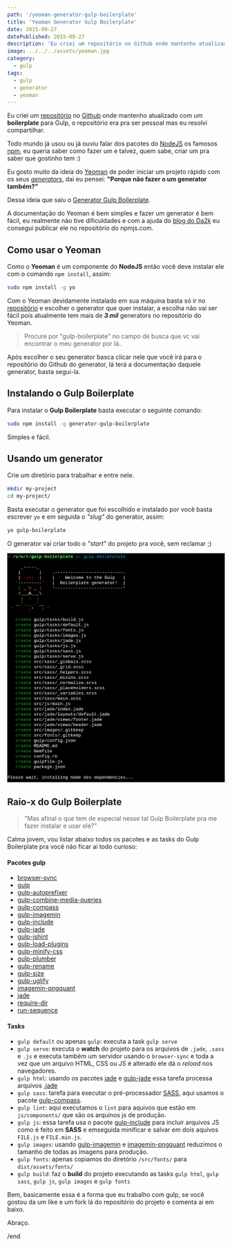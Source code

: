 ```yaml
---
path: '/yeoman-generator-gulp-boilerplate'
title: 'Yeoman Generator Gulp Boilerplate'
date: 2015-09-27
datePublished: 2015-09-27
description: 'Eu criei um repositório no Github onde mantenho atualizado com um boilerplate para Gulp, o repositório era pra ser pessoal mas eu resolvi compartilhar.'
image: ../../../assets/yeoman.jpg
category:
  - gulp
tags:
  - gulp
  - generator
  - yeoman
---
```


Eu criei um [repositório](https://github.com/nandomoreirame/gulp-boilerplate) no [Github](https://github.com/) onde mantenho atualizado com um **boilerplate** para Gulp, o repositório era pra ser pessoal mas eu resolvi compartilhar.

Todo mundo já usou ou já ouviu falar dos pacotes do [NodeJS](https://nodejs.org/) os famosos [npm](https://www.npmjs.com/), eu queria saber como fazer um e talvez, quem sabe, criar um pra saber que gostinho tem :)

Eu gosto muito da ideia do [Yeoman](http://yeoman.io/) de poder iniciar um projeto rápido com os seus _[generators](http://yeoman.io/generators/)_, dai eu pensei: **"Porque não fazer o um generator também?"**

Dessa ideia que saiu o [Generator Gulp Boilerplate](https://github.com/nandomoreirame/generator-gulp-boilerplate).

A documentação do Yeoman é bem simples e fazer um generator é bem fácil, eu realmente não tive dificuldades e com a ajuda do [blog do Da2k](http://blog.da2k.com.br/2015/03/20/criando-uma-ferramenta-de-cli-com-nodejs/) eu consegui publicar ele no repositório do npmjs.com.

## Como usar o Yeoman

Como o **Yeoman** é um componente do **NodeJS** então você deve instalar ele com o comando `npm install`, assim:

```bash
sudo npm install -g yo
```

Com o Yeoman devidamente instalado em sua máquina basta só ir no [repositório](http://yeoman.io/generators/) e escolher o generator que quer instalar, a escolha não vai ser fácil pois atualmente tem mais de _**3 mil**_ generators no repositório do Yeoman.

> Procure por "gulp-boilerplate" no campo de busca que vc vai encontrar o meu generator por lá..

Após escolher o seu generator basca clicar nele que você irá para o repositório do Github do generator, lá terá a documentação daquele generator, basta segui-la.

## Instalando o Gulp Boilerplate

Para instalar o **Gulp Boilerplate** basta executar o seguinte comando:

```bash
sudo npm install -g generator-gulp-boilerplate
```

Simples e fácil.

## Usando um generator

Crie um diretório para trabalhar e entre nele.

```bash
mkdir my-project
cd my-project/
```

Basta executar o generator que foi escolhido e instalado por você basta escrever `yo` e em seguida o _"slug"_ do generator, assim:

```bash
yo gulp-boilerplate
```

O generator vai criar todo o _"start"_ do projeto pra você, sem reclamar ;)

![Yeoman Generator Gulp Boilerplate](../../../assets/yeoman-generator-gulp-boilerplate.png)

## Raio-x do Gulp Boilerplate

> "Mas afinal o que tem de especial nesse tal Gulp Boilerplate pra me fazer instalar e usar ele?"

Calma jovem, vou listar abaixo todos os pacotes e as tasks do Gulp Boilerplate pra você não ficar ai todo curioso:

#### Pacotes gulp

- [browser-sync](http://browsersync.io/)
- [gulp](https://npmjs.com/package/gulp)
- [gulp-autoprefixer](https://npmjs.com/package/gulp-autoprefixer)
- [gulp-combine-media-queries](https://npmjs.com/package/gulp-combine-media-queries)
- [gulp-compass](https://npmjs.com/package/gulp-compass)
- [gulp-imagemin](https://npmjs.com/package/gulp-imagemin)
- [gulp-include](https://npmjs.com/package/gulp-include)
- [gulp-jade](https://npmjs.com/package/gulp-jade)
- [gulp-jshint](https://npmjs.com/package/gulp-jshint)
- [gulp-load-plugins](https://npmjs.com/package/gulp-load-plugins)
- [gulp-minify-css](https://npmjs.com/package/gulp-minify-css)
- [gulp-plumber](https://npmjs.com/package/gulp-plumber)
- [gulp-rename](https://npmjs.com/package/gulp-rename)
- [gulp-size](https://npmjs.com/package/gulp-size)
- [gulp-uglify](https://npmjs.com/package/gulp-uglify)
- [imagemin-pngquant](https://npmjs.com/package/imagemin-pngquant)
- [jade](https://npmjs.com/package/jade)
- [require-dir](https://npmjs.com/package/require-dir)
- [run-sequence](https://npmjs.com/package/run-sequence)

#### Tasks

- `gulp default` ou apenas `gulp`: executa a task `gulp serve`
- `gulp serve`: executa o **watch** do projeto para os arquivos de `.jade`, `.sass` e `.js` e executa também um servidor usando o `browser-sync` e toda a vez que um arquivo HTML, CSS ou JS é alterado ele dá o _reload_ nos navegadores.
- `gulp html`: usando os pacotes [jade](https://www.npmjs.com/package/jade) e [gulp-jade](https://www.npmjs.com/package/gulp-jade) essa tarefa processa arquivos [.jade](http://jade-lang.com/)
- `gulp sass`: tarefa para executar o pré-processador [SASS](http://sass-lang.com/), aqui usamos o pacote [gulp-compass](https://www.npmjs.com/package/gulp-compass).
- `gulp lint`: aqui executamos o `lint` para aquivos que estão em `js/components/` que são os arquinos js de produção.
- `gulp js`: essa tarefa usa o pacote [gulp-include](https://www.npmjs.com/package/gulp-include) para incluir arquivos JS como é feito em **SASS** e emseguida minificar e salvar em dois aquivos `FILE.js` e `FILE.min.js`.
- `gulp images`: usando [gulp-imagemin](https://www.npmjs.com/package/gulp-imagemin) e [imagemin-pngquant](https://www.npmjs.com/package/imagemin-pngquant) reduzimos o tamanho de todas as imagens para produção.
- `gulp fonts`: apenas copiamos do diretório `/src/fonts/` para `dist/assets/fonts/`
- `gulp build`: faz o **build** do projeto executando as tasks `gulp html`, `gulp sass`, `gulp js`, `gulp images` e `gulp fonts`

Bem, basicamente essa é a forma que eu trabalho com gulp, se você gostou da um like e um fork lá do repositório do projeto e comenta ai em baixo.

Abraço.

/end
